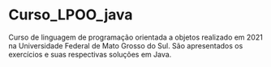 # Curso_LPOO_java
Curso de linguagem de programação orientada a objetos realizado em 2021 na Universidade Federal de Mato Grosso do Sul.
São apresentados os exercícios e suas respectivas soluções em Java.
